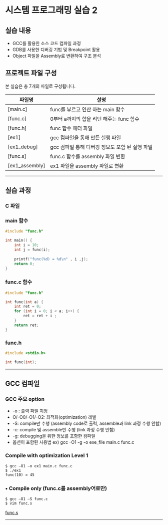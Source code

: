 # 시스템 프로그래밍 실습 2

## 실습 내용
- GCC를 활용한 소스 코드 컴파일 과정
- GDB를 사용한 디버깅 기법 및 Breakpoint 활용
- Object 파일을 Assembly로 변환하여 구조 분석

  
## 프로젝트 파일 구성
본 실습은 총 7개의 파일로 구성됩니다.

| 파일명       | 설명 |
|-------------|--------------------------------------------------|
| [main.c]  | func를 부르고 연산 하는 main 함수 |
| [func.c] | 0부터 a까지의 합을 리턴 해주는 func 함수|
| [func.h]| func 함수 해더 파일 |
| [ex1] | gcc 컴파일을 통해 만든 실행 파일 |
| [ex1_debug] | gcc 컴파일 통해 디버깅 정보도 포함 된 실행 파일 |
| [func.s] | func.c 함수를 assembly 파일 변환 |
| [ex1_assembly] | ex1 파일을 assembly 파일로 변환 | 




**********************
## 실습 과정

### C 파일 

### main 함수 
```c
#include "func.h"

int main() {
	int i = 10;
	int j = func(i);
	
	printf("func(%d) = %d\n" , i ,j);
	return 0;
}
```
### func.c 함수

```c
#include "func.h"

int func(int a) {
	int ret = 0;
	for (int i = 0; i < a; i++) {
		ret = ret + i ;
	}
	return ret;
}
```

### func.h
```c
#include <stdio.h>

int func(int);
```
*********************

## GCC 컴파일 

### GCC 주요 option
* -o <filename>: 출력 파일 지정
* O/-O0/-O1/-O2: 최적화(optimization) 레벨
* -S: compile만 수행 (assembly code로 출력, assemble과 link 과정 수행 안함)
* -c: compile 및 assemble만 수행 (link 과정 수행 안함)
* -g: debugging을 위한 정보를 포함한 컴파일
* 옵션이 포함된 사용법 ex) gcc -O1 -g -o exe_file main.c func.c



### Compile with optimization Level 1
```
$ gcc –O1 –o ex1 main.c func.c
$ ./ex1
func(10) = 45
```

### • Compile only (func.c를 assembly어로만)

```
$ gcc –O1 –S func.c
$ vim func.s
```
[func.s](https://github.com/ansunho123/System-programming/blob/main/sysprog-labs2/func.s)

*****************




